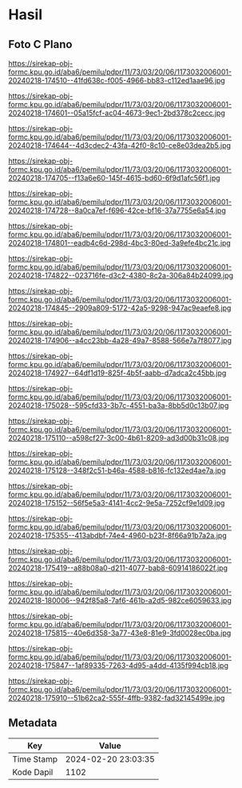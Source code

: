 # Hasil

## Foto C Plano

https://sirekap-obj-formc.kpu.go.id/aba6/pemilu/pdpr/11/73/03/20/06/1173032006001-20240218-174510--41fd638c-f005-4966-bb83-c112ed1aae96.jpg

https://sirekap-obj-formc.kpu.go.id/aba6/pemilu/pdpr/11/73/03/20/06/1173032006001-20240218-174601--05a15fcf-ac04-4673-9ec1-2bd378c2cecc.jpg

https://sirekap-obj-formc.kpu.go.id/aba6/pemilu/pdpr/11/73/03/20/06/1173032006001-20240218-174644--4d3cdec2-43fa-42f0-8c10-ce8e03dea2b5.jpg

https://sirekap-obj-formc.kpu.go.id/aba6/pemilu/pdpr/11/73/03/20/06/1173032006001-20240218-174705--f13a6e60-145f-4615-bd60-6f9d1afc56f1.jpg

https://sirekap-obj-formc.kpu.go.id/aba6/pemilu/pdpr/11/73/03/20/06/1173032006001-20240218-174728--8a0ca7ef-f696-42ce-bf16-37a7755e6a54.jpg

https://sirekap-obj-formc.kpu.go.id/aba6/pemilu/pdpr/11/73/03/20/06/1173032006001-20240218-174801--eadb4c6d-298d-4bc3-80ed-3a9efe4bc21c.jpg

https://sirekap-obj-formc.kpu.go.id/aba6/pemilu/pdpr/11/73/03/20/06/1173032006001-20240218-174822--023716fe-d3c2-4380-8c2a-306a84b24099.jpg

https://sirekap-obj-formc.kpu.go.id/aba6/pemilu/pdpr/11/73/03/20/06/1173032006001-20240218-174845--2909a809-5172-42a5-9298-947ac9eaefe8.jpg

https://sirekap-obj-formc.kpu.go.id/aba6/pemilu/pdpr/11/73/03/20/06/1173032006001-20240218-174906--a4cc23bb-4a28-49a7-8588-566e7a7f8077.jpg

https://sirekap-obj-formc.kpu.go.id/aba6/pemilu/pdpr/11/73/03/20/06/1173032006001-20240218-174927--64df1d19-825f-4b5f-aabb-d7adca2c45bb.jpg

https://sirekap-obj-formc.kpu.go.id/aba6/pemilu/pdpr/11/73/03/20/06/1173032006001-20240218-175028--595cfd33-3b7c-4551-ba3a-8bb5d0c13b07.jpg

https://sirekap-obj-formc.kpu.go.id/aba6/pemilu/pdpr/11/73/03/20/06/1173032006001-20240218-175110--a598cf27-3c00-4b61-8209-ad3d00b31c08.jpg

https://sirekap-obj-formc.kpu.go.id/aba6/pemilu/pdpr/11/73/03/20/06/1173032006001-20240218-175128--348f2c51-b46a-4588-b816-fc132ed4ae7a.jpg

https://sirekap-obj-formc.kpu.go.id/aba6/pemilu/pdpr/11/73/03/20/06/1173032006001-20240218-175152--56f5e5a3-4141-4cc2-9e5a-7252cf9e1d09.jpg

https://sirekap-obj-formc.kpu.go.id/aba6/pemilu/pdpr/11/73/03/20/06/1173032006001-20240218-175355--413abdbf-74e4-4960-b23f-8f66a91b7a2a.jpg

https://sirekap-obj-formc.kpu.go.id/aba6/pemilu/pdpr/11/73/03/20/06/1173032006001-20240218-175419--a88b08a0-d211-4077-bab8-60914186022f.jpg

https://sirekap-obj-formc.kpu.go.id/aba6/pemilu/pdpr/11/73/03/20/06/1173032006001-20240218-180006--942f85a8-7af6-461b-a2d5-982ce6059633.jpg

https://sirekap-obj-formc.kpu.go.id/aba6/pemilu/pdpr/11/73/03/20/06/1173032006001-20240218-175815--40e6d358-3a77-43e8-81e9-3fd0028ec0ba.jpg

https://sirekap-obj-formc.kpu.go.id/aba6/pemilu/pdpr/11/73/03/20/06/1173032006001-20240218-175847--1af89335-7263-4d95-a4dd-4135f994cb18.jpg

https://sirekap-obj-formc.kpu.go.id/aba6/pemilu/pdpr/11/73/03/20/06/1173032006001-20240218-175910--51b62ca2-555f-4ffb-9382-fad32145499e.jpg


## Metadata

| Key        | Value               |
| ---------- | ------------------- |
| Time Stamp | 2024-02-20 23:03:35 |
| Kode Dapil | 1102                |



